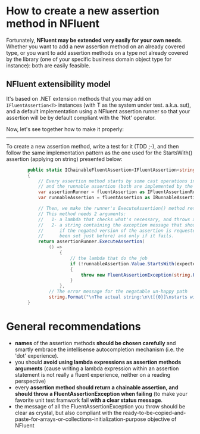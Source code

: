 How to create a new assertion method in NFluent
===============================================

Fortunately, __NFluent may be extended very easily for your own needs__.
Whether you want to add a new assertion method on an already covered type, 
or you want to add assertion methods on a type not already covered by the library 
(one of your specific business domain object type for instance): both are easily feasible.

NFluent extensibility model
---------------------------
It's based on .NET extension methods that you may add on `IFluentAssertion<T>` instances (with T as 
the system under test. a.k.a. sut), and a default implementation using a NFluent assertion runner so that
your assertion will be by default compliant with the 'Not' operator.

Now, let's see together how to make it properly:

- - - 

To create a new assertion method, write a test for it (TDD ;-), and then follow the same implementation pattern 
as the one used for the StartsWith() assertion (applying on string) presented below:

```c#
		public static IChainableFluentAssertion<IFluentAssertion<string>> StartsWith(this IFluentAssertion<string> fluentAssertion, string expectedPrefix)
        {
			// Every assertion method starts by some cast operations in order to retrieve the assertion runner
			// and the runnable assertion (both are implemented by the concrete type FluentAssertion<T>)
            var assertionRunner = fluentAssertion as IFluentAssertionRunner<string>;
            var runnableAssertion = fluentAssertion as IRunnableAssertion<string>;

			// Then, we make the runner's ExecuteAssertion() method returning the chainable result
			// This method needs 2 arguments:
			//	 1- a lambda that checks what's necessary, and throws a FluentAssertionException in case of failure
			//   2- a string containing the exception message that should be thrown by the assertion runner
			//	    if the negated version of the assertion is requested (i.e. when the 'Not' operator has 
			//      been set just before) and only if it fails.
            return assertionRunner.ExecuteAssertion(
                () =>
                    {
						// the lambda that do the job
                        if (!runnableAssertion.Value.StartsWith(expectedPrefix))
                        {
                            throw new FluentAssertionException(string.Format("\nThe actual string:\n\t[{0}]\ndoes not start with:\n\t[{1}].", runnableAssertion.Value.ToStringProperlyFormated(), expectedPrefix.ToStringProperlyFormated()));
                        }
                    },
				// The error message for the negatable un-happy path
                string.Format("\nThe actual string:\n\t[{0}]\nstarts with:\n\t[{1}]\nwhich was not expected.", runnableAssertion.Value.ToStringProperlyFormated(), expectedPrefix.ToStringProperlyFormated()));
        }
```


General recommendations
=======================

+ __names__ of the assertion methods __should be chosen carefully__ and smartly embrace the intellisense autocompletion mechanism (i.e. the 'dot' experience).
+ you should __avoid using lambda expressions as assertion methods arguments__ (cause writing a lambda expression within an assertion statement is not really a fluent experience, neither on a reading perspective)
+ every __assertion method should return a chainable assertion, and should throw a FluentAssertionException when failing__ (to make your favorite unit test framwork fail __with a clear status message__.
+ the message of all the FluentAssertionException you throw should be clear as crystal, but also compliant with the ready-to-be-copied-and-paste-for-arrays-or-collections-initialization-purpose objective of NFluent  



